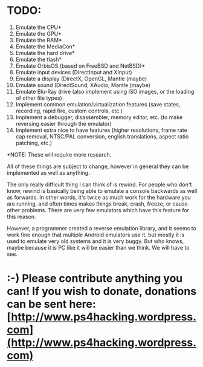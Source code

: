 TODO:
=

1. Emulate the CPU*
1. Emulate the GPU*
1. Emulate the RAM*
1. Emulate the MediaCon*
1. Emulate the hard drive*
1. Emulate the flash*
1. Emulate OrbisOS (based on FreeBSD and NetBSD)*
1. Emulate input devices (DirectInput and XInput)
1. Emulate a display (DirectX, OpenGL, Mantle (maybe)
1. Emulate sound (DirectSound, XAudio, Mantle (maybe)
1. Emulate Blu-Ray drive (also implement using ISO images, or the loading of other file types)
1. Implement common emulation/virtualization features (save states, recording, rapid fire, custom controls, etc.)
1. Implement a debugger, disassembler, memory editor, etc. (to make reversing easier through the emulator)
1. Implement extra nice to have features (higher resolutions, frame rate cap removal, NTSC/PAL conversion, english translations, aspect ratio patching, etc.)

*NOTE: These will require more research.


All of these things are subject to change, however in general they can be implemented as well as anything.


The only really difficult thing I can think of is rewind. For people who don't know, rewind is basically being able to emulate a console backwards as well as forwards. In other words, it's twice as much work for the hardware you are running, and often times makes things break, crash, freeze, or cause other problems. There are very few emulators which have this feature for this reason.

However, a programmer created a reverse emulation library, and it seems to work fine enough that multiple Android emulators use it, but mostly it is used to emulate very old systems and it is very buggy. But who knows, maybe because it is PC like it will be easier than we think. We will have to see.

:-) Please contribute anything you can! If you wish to donate, donations can be sent here: [http://www.ps4hacking.wordpress.com](http://www.ps4hacking.wordpress.com)
=